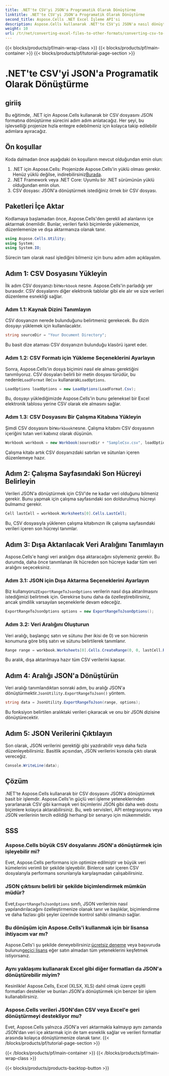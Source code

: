 ```yaml
---
title: .NET'te CSV'yi JSON'a Programatik Olarak Dönüştürme
linktitle: .NET'te CSV'yi JSON'a Programatik Olarak Dönüştürme
second_title: Aspose.Cells .NET Excel İşleme API'si
description: Aspose.Cells kullanarak .NET'te CSV'yi JSON'a nasıl dönüştüreceğinizi öğrenin. Kolay takip edilebilir kod örnekleriyle veri dönüşümü için adım adım kılavuz.
weight: 10
url: /tr/net/converting-excel-files-to-other-formats/converting-csv-to-json/
---
```


{{< blocks/products/pf/main-wrap-class >}}
{{< blocks/products/pf/main-container >}}
{{< blocks/products/pf/tutorial-page-section >}}

# .NET'te CSV'yi JSON'a Programatik Olarak Dönüştürme

## giriiş
Bu eğitimde, .NET için Aspose.Cells kullanarak bir CSV dosyasını JSON formatına dönüştürme sürecini adım adım anlatacağız. Her şeyi, bu işlevselliği projenize hızla entegre edebilmeniz için kolayca takip edilebilir adımlara ayıracağız.
## Ön koşullar
Koda dalmadan önce aşağıdaki ön koşulların mevcut olduğundan emin olun:
1.  .NET için Aspose.Cells: Projenizde Aspose.Cells'in yüklü olması gerekir. Henüz yüklü değilse, indirebilirsiniz[Burada](https://releases.aspose.com/cells/net/).
2. .NET Framework veya .NET Core: Uyumlu bir .NET sürümünün yüklü olduğundan emin olun.
3. CSV dosyası: JSON'a dönüştürmek istediğiniz örnek bir CSV dosyası.
## Paketleri İçe Aktar
Kodlamaya başlamadan önce, Aspose.Cells'den gerekli ad alanlarını içe aktarmak önemlidir. Bunlar, verileri farklı biçimlerde yüklemenize, düzenlemenize ve dışa aktarmanıza olanak tanır.
```csharp
using Aspose.Cells.Utility;
using System;
using System.IO;
```
Sürecin tam olarak nasıl işlediğini bilmeniz için bunu adım adım açıklayalım.
## Adım 1: CSV Dosyasını Yükleyin
 İlk adım CSV dosyanızı bir`Workbook` nesne. Aspose.Cells'in parladığı yer burasıdır. CSV dosyalarını diğer elektronik tablolar gibi ele alır ve size verileri düzenleme esnekliği sağlar.
### Adım 1.1: Kaynak Dizini Tanımlayın
CSV dosyanızın nerede bulunduğunu belirtmeniz gerekecek. Bu dizin dosyayı yüklemek için kullanılacaktır.
```csharp
string sourceDir = "Your Document Directory";
```
Bu basit dize ataması CSV dosyanızın bulunduğu klasörü işaret eder.
### Adım 1.2: CSV Formatı için Yükleme Seçeneklerini Ayarlayın
 Sonra, Aspose.Cells'in dosya biçimini nasıl ele alması gerektiğini tanımlıyoruz. CSV dosyaları belirli bir metin dosyası türüdür, bu nedenle`LoadFormat` ile`Csv` kullanarak`LoadOptions`.
```csharp
LoadOptions loadOptions = new LoadOptions(LoadFormat.Csv);
```
Bu, dosyayı yüklediğimizde Aspose.Cells'in bunu geleneksel bir Excel elektronik tablosu yerine CSV olarak ele almasını sağlar.
### Adım 1.3: CSV Dosyasını Bir Çalışma Kitabına Yükleyin
 Şimdi CSV dosyasını bir`Workbook`nesne. Çalışma kitabını CSV dosyasının içeriğini tutan veri kabınız olarak düşünün.
```csharp
Workbook workbook = new Workbook(sourceDir + "SampleCsv.csv", loadOptions);
```
Çalışma kitabı artık CSV dosyanızdaki satırları ve sütunları içeren düzenlemeye hazır.
## Adım 2: Çalışma Sayfasındaki Son Hücreyi Belirleyin
Verileri JSON'a dönüştürmek için CSV'de ne kadar veri olduğunu bilmeniz gerekir. Bunu yapmak için çalışma sayfasındaki son doldurulmuş hücreyi bulmamız gerekir.
```csharp
Cell lastCell = workbook.Worksheets[0].Cells.LastCell;
```
Bu, CSV dosyasıyla yüklenen çalışma kitabınızın ilk çalışma sayfasındaki verileri içeren son hücreyi tanımlar.
## Adım 3: Dışa Aktarılacak Veri Aralığını Tanımlayın
Aspose.Cells'e hangi veri aralığını dışa aktaracağını söylemeniz gerekir. Bu durumda, daha önce tanımlanan ilk hücreden son hücreye kadar tüm veri aralığını seçeceksiniz.
### Adım 3.1: JSON için Dışa Aktarma Seçeneklerini Ayarlayın
 Biz kullanıyoruz`ExportRangeToJsonOptions` verilerin nasıl dışa aktarılmasını istediğimizi belirtmek için. Gerekirse bunu daha da özelleştirebilirsiniz, ancak şimdilik varsayılan seçeneklerle devam edeceğiz.
```csharp
ExportRangeToJsonOptions options = new ExportRangeToJsonOptions();
```
### Adım 3.2: Veri Aralığını Oluşturun
Veri aralığı, başlangıç satırı ve sütunu (her ikisi de 0) ve son hücrenin konumuna göre bitiş satırı ve sütunu belirtilerek tanımlanır.
```csharp
Range range = workbook.Worksheets[0].Cells.CreateRange(0, 0, lastCell.Row + 1, lastCell.Column + 1);
```
Bu aralık, dışa aktarılmaya hazır tüm CSV verilerini kapsar.
## Adım 4: Aralığı JSON'a Dönüştürün
 Veri aralığı tanımlandıktan sonraki adım, bu aralığı JSON'a dönüştürmektir.`JsonUtility.ExportRangeToJson()` yöntem.
```csharp
string data = JsonUtility.ExportRangeToJson(range, options);
```
Bu fonksiyon belirtilen aralıktaki verileri çıkaracak ve onu bir JSON dizisine dönüştürecektir.
## Adım 5: JSON Verilerini Çıktılayın
Son olarak, JSON verilerini gerektiği gibi yazdırabilir veya daha fazla düzenleyebilirsiniz. Basitlik açısından, JSON verilerini konsola çıktı olarak vereceğiz.
```csharp
Console.WriteLine(data);
```
## Çözüm
.NET'te Aspose.Cells kullanarak bir CSV dosyasını JSON'a dönüştürmek basit bir işlemdir. Aspose.Cells'in güçlü veri işleme yeteneklerinden yararlanarak CSV gibi karmaşık veri biçimlerini JSON gibi daha web dostu biçimlere kolayca aktarabilirsiniz. Bu, web servisleri, API entegrasyonu veya JSON verilerinin tercih edildiği herhangi bir senaryo için mükemmeldir.
## SSS
### Aspose.Cells büyük CSV dosyalarını JSON'a dönüştürmek için işleyebilir mi?  
Evet, Aspose.Cells performans için optimize edilmiştir ve büyük veri kümelerini verimli bir şekilde işleyebilir. Binlerce satır içeren CSV dosyalarıyla performans sorunlarıyla karşılaşmadan çalışabilirsiniz.
### JSON çıktısını belirli bir şekilde biçimlendirmek mümkün müdür?  
 Evet,`ExportRangeToJsonOptions` sınıfı, JSON verilerinin nasıl yapılandırılacağını özelleştirmenize olanak tanır ve başlıklar, biçimlendirme ve daha fazlası gibi şeyler üzerinde kontrol sahibi olmanızı sağlar.
### Bu dönüşüm için Aspose.Cells'i kullanmak için bir lisansa ihtiyacım var mı?  
 Aspose.Cells'i şu şekilde deneyebilirsiniz:[ücretsiz deneme](https://releases.aspose.com/) veya başvuruda bulunun[geçici lisans](https://purchase.aspose.com/temporary-license/) eğer satın almadan tüm yeteneklerini keşfetmek istiyorsanız.
### Aynı yaklaşımı kullanarak Excel gibi diğer formatları da JSON'a dönüştürebilir miyim?  
Kesinlikle! Aspose.Cells, Excel (XLSX, XLS) dahil olmak üzere çeşitli formatları destekler ve bunları JSON'a dönüştürmek için benzer bir işlem kullanabilirsiniz.
### Aspose.Cells verileri JSON'dan CSV veya Excel'e geri dönüştürmeyi destekliyor mu?  
Evet, Aspose.Cells yalnızca JSON'a veri aktarmakla kalmayıp aynı zamanda JSON'dan veri içe aktarmak için de tam esneklik sağlar ve verileri formatlar arasında kolayca dönüştürmenize olanak tanır.
{{< /blocks/products/pf/tutorial-page-section >}}

{{< /blocks/products/pf/main-container >}}
{{< /blocks/products/pf/main-wrap-class >}}

{{< blocks/products/products-backtop-button >}}
